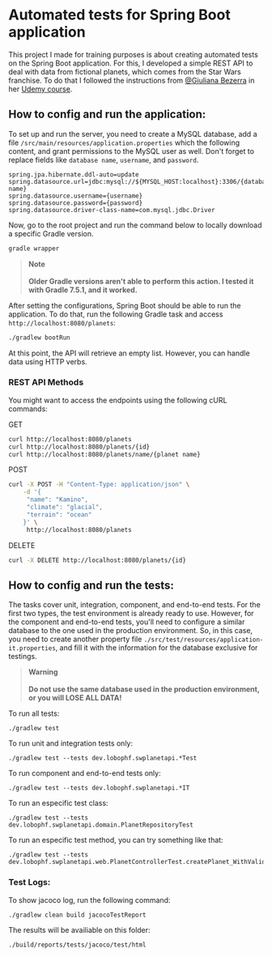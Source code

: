 # Automated tests for Spring Boot application

This project I made for training purposes is about creating automated tests on the Spring Boot application. For this, I developed a simple REST API to deal with data from fictional planets, which comes from the Star Wars franchise. To do that I followed the instructions from [@Giuliana Bezerra](https://github.com/giuliana-bezerra) in her [Udemy course](https://www.udemy.com/course/testes-automatizados-na-pratica-com-spring-boot).

## How to config and run the application:

To set up and run the server, you need to create a MySQL database, add a file `/src/main/resources/application.properties` which the following content, and grant permissions to the MySQL user as well. Don't forget to replace fields like `database name`, `username`, and `password`.

```
spring.jpa.hibernate.ddl-auto=update    
spring.datasource.url=jdbc:mysql://${MYSQL_HOST:localhost}:3306/{database name}
spring.datasource.username={username}    
spring.datasource.password={password}    
spring.datasource.driver-class-name=com.mysql.jdbc.Driver    
```
Now, go to the root project and run the command below to locally download a specific Gradle version.

```sh 
gradle wrapper
```
> __Note__ <br><br>
> **Older Gradle versions aren't able to perform this action. I tested it with Gradle 7.5.1, and it worked.**

After setting the configurations, Spring Boot should be able to run the application. To do that, run the following Gradle task and access `http://localhost:8080/planets`:

```sh
./gradlew bootRun
```
At this point, the API will retrieve an empty list. However, you can handle data using HTTP verbs. 

### REST API Methods
You might want to access the endpoints using the following cURL commands:

GET
```sh
curl http://localhost:8080/planets
curl http://localhost:8080/planets/{id}
curl http://localhost:8080/planets/name/{planet name}
```
POST
```sh
curl -X POST -H "Content-Type: application/json" \
    -d '{
	 "name": "Kamino",
	 "climate": "glacial",
	 "terrain": "ocean"
	}' \
     http://localhost:8080/planets
```
DELETE
```sh
curl -X DELETE http://localhost:8080/planets/{id}
```
## How to config and run the tests:
The tasks cover unit, integration, component, and end-to-end tests. For the first two types, the test environment is already ready to use. However, for the component and end-to-end tests, you'll need to configure a similar database to the one used in the production environment. So, in this case, you need to create another property file `./src/test/resources/application-it.properties`, and fill it with the information for the database exclusive for testings.
> __Warning__<br><br>
> **Do not use the same database used in the production environment, or you will LOSE ALL DATA!**

To run all tests:
```
./gradlew test
```
To run unit and integration tests only:
```
./gradlew test --tests dev.lobophf.swplanetapi.*Test
```

To run component and end-to-end tests only:
```
./gradlew test --tests dev.lobophf.swplanetapi.*IT
```

To run an especific test class:
```
./gradlew test --tests dev.lobophf.swplanetapi.domain.PlanetRepositoryTest	
```

To run an especific test method, you can try something like that:
```
./gradlew test --tests dev.lobophf.swplanetapi.web.PlanetControllerTest.createPlanet_WithValidData_ReturnsCreated
```
### Test Logs:

To show jacoco log, run the following command:
```
./gradlew clean build jacocoTestReport
```
The results will be availiable on this folder:
```
./build/reports/tests/jacoco/test/html
```
